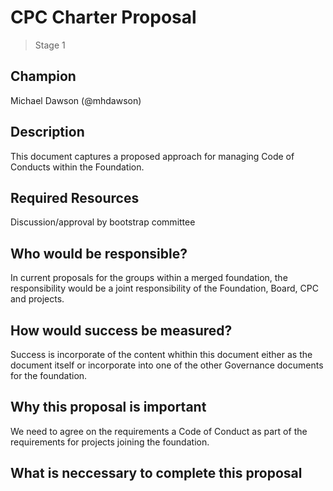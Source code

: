# CPC Charter Proposal
> Stage 1

## Champion

Michael Dawson (@mhdawson)

## Description

This document captures a proposed approach for
managing Code of Conducts within the Foundation.

## Required Resources

Discussion/approval by bootstrap committee

## Who would be responsible?

In current proposals for the groups within a merged
foundation, the responsibility would be a joint
responsibility of the Foundation, Board, CPC and projects.

## How would success be measured?

Success is incorporate of the content whithin this document
either as the document itself or incorporate into one
of the other Governance documents for the foundation.

## Why this proposal is important

We need to agree on the requirements a Code of Conduct
as part of the requirements for projects joining the
foundation.

## What is neccessary to complete this proposal


